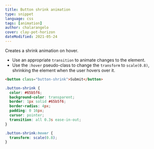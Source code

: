```yaml
---
title: Button shrink animation
type: snippet
language: css
tags: [animation]
author: chalarangelo
cover: clay-pot-horizon
dateModified: 2021-05-24
---
```


Creates a shrink animation on hover.

- Use an appropriate `transition` to animate changes to the element.
- Use the `:hover` pseudo-class to change the `transform` to `scale(0.8)`, shrinking the element when the user hovers over it.

```html
<button class="button-shrink">Submit</button>
```

```css
.button-shrink {
  color: #65b5f6;
  background-color: transparent;
  border: 1px solid #65b5f6;
  border-radius: 4px;
  padding: 0 16px;
  cursor: pointer;
  transition: all 0.3s ease-in-out;
}

.button-shrink:hover {
  transform: scale(0.8);
}
```
